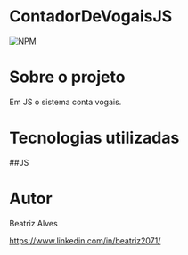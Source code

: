 # ContadorDeVogaisJS


[![NPM](https://img.shields.io/npm/l/react)](https://github.com/bea3853/Calculadora/blob/main/LICENSE)

  

#  Sobre o projeto

  

Em JS o sistema conta vogais.    

  
#  Tecnologias utilizadas
##JS


#  Autor

  

Beatriz Alves

  

https://www.linkedin.com/in/beatriz2071/

